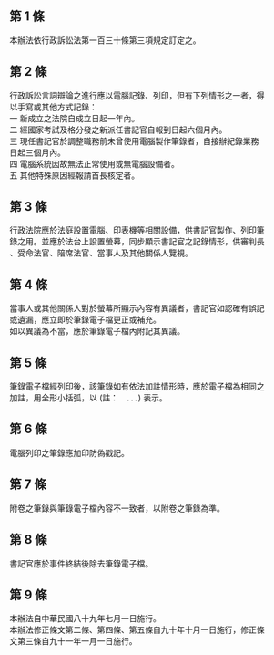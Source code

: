 第 1 條
-------
本辦法依行政訴訟法第一百三十條第三項規定訂定之。

第 2 條
-------
行政訴訟言詞辯論之進行應以電腦記錄、列印，但有下列情形之一者，得  
以手寫或其他方式記錄：  
一  新成立之法院自成立日起一年內。  
二  經國家考試及格分發之新派任書記官自報到日起六個月內。  
三  現任書記官於調整職務前未曾使用電腦製作筆錄者，自接辦紀錄業務  
    日起三個月內。  
四  電腦系統因故無法正常使用或無電腦設備者。  
五  其他特殊原因經報請首長核定者。

第 3 條
-------
行政法院應於法庭設置電腦、印表機等相關設備，供書記官製作、列印筆  
錄之用。並應於法台上設置螢幕，同步顯示書記官之記錄情形，供審判長  
、受命法官、陪席法官、當事人及其他關係人覽視。

第 4 條
-------
當事人或其他關係人對於螢幕所顯示內容有異議者，書記官如認確有誤記  
或遺漏，應立即於筆錄電子檔更正或補充。  
如以異議為不當，應於筆錄電子檔內附記其異議。

第 5 條
-------
筆錄電子檔經列印後，該筆錄如有依法加註情形時，應於電子檔為相同之  
加註，用全形小括弧，以 (註：　．．．) 表示。

第 6 條
-------
電腦列印之筆錄應加印防偽戳記。

第 7 條
-------
附卷之筆錄與筆錄電子檔內容不一致者，以附卷之筆錄為準。

第 8 條
-------
書記官應於事件終結後除去筆錄電子檔。

第 9 條
-------
本辦法自中華民國八十九年七月一日施行。  
本辦法修正條文第二條、第四條、第五條自九十年十月一日施行，修正條  
文第三條自九十一年一月一日施行。

